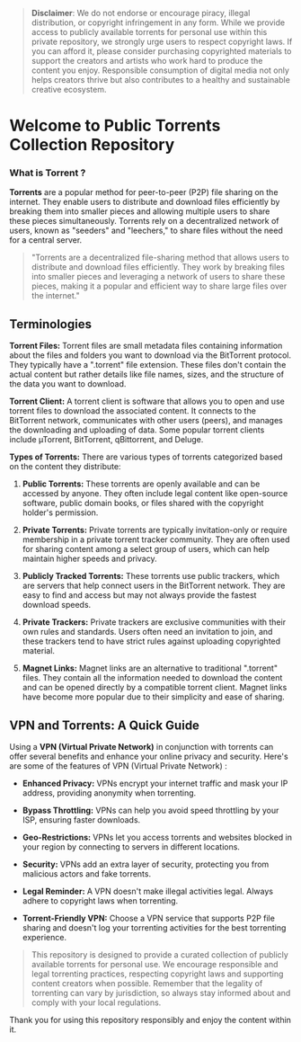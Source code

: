 > **Disclaimer**: We do not endorse or encourage piracy, illegal distribution, or copyright infringement in any form. While we provide access to publicly available torrents for personal use within this private repository, we strongly urge users to respect copyright laws. If you can afford it, please consider purchasing copyrighted materials to support the creators and artists who work hard to produce the content you enjoy. Responsible consumption of digital media not only helps creators thrive but also contributes to a healthy and sustainable creative ecosystem.

# Welcome to Public Torrents Collection Repository

### What is Torrent ?

**Torrents** are a popular method for peer-to-peer (P2P) file sharing on the internet. They enable users to distribute and download files efficiently by breaking them into smaller pieces and allowing multiple users to share these pieces simultaneously. Torrents rely on a decentralized network of users, known as "seeders" and "leechers," to share files without the need for a central server.

> "Torrents are a decentralized file-sharing method that allows users to distribute and download files efficiently. They work by breaking files into smaller pieces and leveraging a network of users to share these pieces, making it a popular and efficient way to share large files over the internet."

## Terminologies

**Torrent Files:** Torrent files are small metadata files containing information about the files and folders you want to download via the BitTorrent protocol. They typically have a ".torrent" file extension. These files don't contain the actual content but rather details like file names, sizes, and the structure of the data you want to download.

**Torrent Client:** A torrent client is software that allows you to open and use torrent files to download the associated content. It connects to the BitTorrent network, communicates with other users (peers), and manages the downloading and uploading of data. Some popular torrent clients include µTorrent, BitTorrent, qBittorrent, and Deluge.

**Types of Torrents:** There are various types of torrents categorized based on the content they distribute:

1.  **Public Torrents:** These torrents are openly available and can be accessed by anyone. They often include legal content like open-source software, public domain books, or files shared with the copyright holder's permission.
    
2.  **Private Torrents:** Private torrents are typically invitation-only or require membership in a private torrent tracker community. They are often used for sharing content among a select group of users, which can help maintain higher speeds and privacy.
    
3.  **Publicly Tracked Torrents:** These torrents use public trackers, which are servers that help connect users in the BitTorrent network. They are easy to find and access but may not always provide the fastest download speeds.
    
4.  **Private Trackers:** Private trackers are exclusive communities with their own rules and standards. Users often need an invitation to join, and these trackers tend to have strict rules against uploading copyrighted material.
    
5.  **Magnet Links:** Magnet links are an alternative to traditional ".torrent" files. They contain all the information needed to download the content and can be opened directly by a compatible torrent client. Magnet links have become more popular due to their simplicity and ease of sharing.


## **VPN and Torrents: A Quick Guide**
Using a **VPN (Virtual Private Network)** in conjunction with torrents can offer several benefits and enhance your online privacy and security. Here's are some of the features of VPN (Virtual Private Network) :

-   **Enhanced Privacy:** VPNs encrypt your internet traffic and mask your IP address, providing anonymity when torrenting.
    
-   **Bypass Throttling:** VPNs can help you avoid speed throttling by your ISP, ensuring faster downloads.
    
-   **Geo-Restrictions:** VPNs let you access torrents and websites blocked in your region by connecting to servers in different locations.
    
-   **Security:** VPNs add an extra layer of security, protecting you from malicious actors and fake torrents.
    
-   **Legal Reminder:** A VPN doesn't make illegal activities legal. Always adhere to copyright laws when torrenting.
    
-   **Torrent-Friendly VPN:** Choose a VPN service that supports P2P file sharing and doesn't log your torrenting activities for the best torrenting experience.


>This repository is designed to provide a curated collection of publicly available torrents for personal use. We encourage responsible and legal torrenting practices, respecting copyright laws and supporting content creators when possible. Remember that the legality of torrenting can vary by jurisdiction, so always stay informed about and comply with your local regulations. 

Thank you for using this repository responsibly and enjoy the content within it.
